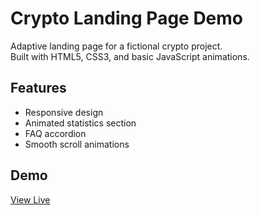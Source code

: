 # Crypto Landing Page Demo

Adaptive landing page for a fictional crypto project.  
Built with HTML5, CSS3, and basic JavaScript animations.

## Features
- Responsive design
- Animated statistics section
- FAQ accordion
- Smooth scroll animations

## Demo
[View Live](https://dexhtml.github.io/crypto-landing-demo/)
